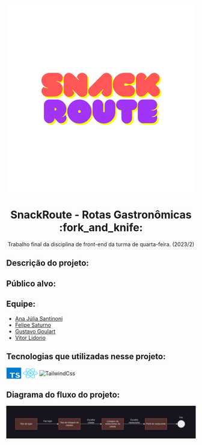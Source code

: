 <div align="center"> 
  <img src="https://raw.githubusercontent.com/gosttavo/abp-front-end/main/SnackRoute-logo.png">
  <h1>SnackRoute - Rotas Gastronômicas :fork_and_knife:</h1>
  <p>Trabalho final da disciplina de front-end da turma de quarta-feira. (2023/2)</p>
</div>

<div>
    <h2>Descrição do projeto:</h2>
</div>

<div>
    <h2>Público alvo:</h2>
</div>

<div>
  <h2>Equipe:</h2>
  <ul>
    <li>
      <a href="https://github.com/Santinoni15" target="_blank">Ana Júlia Santinoni</a>
    </li>
    <li>
      <a href="https://github.com/f2004felipe" target="_blank">Felipe Saturno</a>
    </li>
    <li>
      <a href="https://github.com/gosttavo" target="_blank">Gustavo Goulart</a>
    </li>
    <li>
      <a href="https://github.com/VitorLidorio" target="_blank">Vitor Lidorio</a>
    </li>
  </ul>
</div>

<div style="display: inline_block">
  <h2>Tecnologias que utilizadas nesse projeto:</h2>
  <img align="center" title="Typescript" alt="Typescript" height="30" width="40" src="https://raw.githubusercontent.com/devicons/devicon/master/icons/typescript/typescript-original.svg">
  <img align="center" title="React.js" alt="React" height="30" width="40" src="https://raw.githubusercontent.com/devicons/devicon/master/icons/react/react-original.svg">
  <img align="center" title="Tailwindcss" alt="TailwindCss" height="30" width="40" src="https://cdn.jsdelivr.net/gh/devicons/devicon/icons/tailwindcss/tailwindcss-plain.svg">
</div>

<div>
  <h2>Diagrama do fluxo do projeto:</h2>
  <img src="https://raw.githubusercontent.com/gosttavo/abp-front-end/main/diagrama-fluxo-abp.png">
</div>
